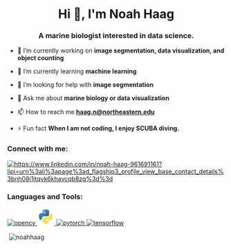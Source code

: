 <h1 align="center">Hi 👋, I'm Noah Haag</h1>
<h3 align="center">A marine biologist interested in data science.</h3>

- 🔭 I’m currently working on **image segmentation, data visualization, and object counting**

- 🌱 I’m currently learning **machine learning**

- 🤝 I’m looking for help with **image segmentation**

- 💬 Ask me about **marine biology or data visualization**

- 📫 How to reach me **haag.n@northeastern.edu**

- ⚡ Fun fact **When I am not coding, I enjoy SCUBA diving.**

<h3 align="left">Connect with me:</h3>
<p align="left">
<a href="https://linkedin.com/in/https://www.linkedin.com/in/noah-haag-961691161?lipi=urn%3ali%3apage%3ad_flagship3_profile_view_base_contact_details%3bnh08j1jtqvk6khavcqb8zg%3d%3d" target="blank"><img align="center" src="https://raw.githubusercontent.com/rahuldkjain/github-profile-readme-generator/master/src/images/icons/Social/linked-in-alt.svg" alt="https://www.linkedin.com/in/noah-haag-961691161?lipi=urn%3ali%3apage%3ad_flagship3_profile_view_base_contact_details%3bnh08j1jtqvk6khavcqb8zg%3d%3d" height="30" width="40" /></a>
</p>

<h3 align="left">Languages and Tools:</h3>
<p align="left"> <a href="https://opencv.org/" target="_blank" rel="noreferrer"> <img src="https://www.vectorlogo.zone/logos/opencv/opencv-icon.svg" alt="opencv" width="40" height="40"/> </a> <a href="https://www.python.org" target="_blank" rel="noreferrer"> <img src="https://raw.githubusercontent.com/devicons/devicon/master/icons/python/python-original.svg" alt="python" width="40" height="40"/> </a> <a href="https://pytorch.org/" target="_blank" rel="noreferrer"> <img src="https://www.vectorlogo.zone/logos/pytorch/pytorch-icon.svg" alt="pytorch" width="40" height="40"/> </a> <a href="https://www.tensorflow.org" target="_blank" rel="noreferrer"> <img src="https://www.vectorlogo.zone/logos/tensorflow/tensorflow-icon.svg" alt="tensorflow" width="40" height="40"/> </a> </p>

<p>&nbsp;<img align="center" src="https://github-readme-stats.vercel.app/api?username=noahhaag&show_icons=true&locale=en" alt="noahhaag" /></p>
